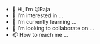 - 👋 Hi, I’m @Raja
- 👀 I’m interested in ...
- 🌱 I’m currently learning ...
- 💞️ I’m looking to collaborate on ...
- 📫 How to reach me ...

<!---
akashrazza/akashrazza is a ✨ special ✨ repository because its `README.md` (this file) appears on your GitHub profile.
You can click the Preview link to take a look at your changes.
--->
